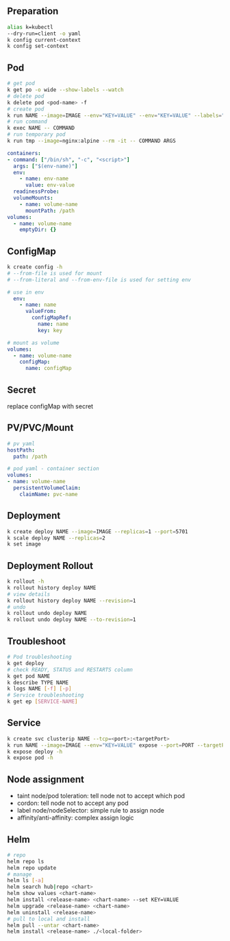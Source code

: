 ## Preparation
```sh
alias k=kubectl
--dry-run=client -o yaml
k config current-context
k config set-context
```

## Pod
```sh
# get pod
k get po -o wide --show-labels --watch
# delete pod
k delete pod <pod-name> -f
# create pod
k run NAME --image=IMAGE --env="KEY=VALUE" --env="KEY=VALUE" --labels="KEY=VALUE,KEY=VALUE" -- COMMAND ARGS
# run command
k exec NAME -- COMMAND
# run temporary pod
k run tmp --image=nginx:alpine --rm -it -- COMMAND ARGS
```

```yaml
containers:
- command: ["/bin/sh", "-c", "<script>"]
  args: ["$(env-name)"]
  env:
    - name: env-name
      value: env-value
  readinessProbe:
  volumeMounts:
    - name: volume-name
      mountPath: /path
volumes:
  - name: volume-name
    emptyDir: {}
```

## ConfigMap
```sh
k create config -h
# --from-file is used for mount
# --from-literal and --from-env-file is used for setting env
```

```yaml
# use in env
  env:
    - name: name
      valueFrom:
        configMapRef:
          name: name
          key: key

# mount as volume
volumes:
  - name: volume-name
    configMap:
      name: configMap
```

## Secret
replace configMap with secret

## PV/PVC/Mount
```yaml
# pv yaml
hostPath:
  path: /path

# pod yaml - container section
volumes:
- name: volume-name
  persistentVolumeClaim:
    claimName: pvc-name
```

## Deployment
```sh
k create deploy NAME --image=IMAGE --replicas=1 --port=5701
k scale deploy NAME --replicas=2
k set image 
```

## Deployment Rollout
```sh
k rollout -h
k rollout history deploy NAME
# view details
k rollout history deploy NAME --revision=1
# undo
k rollout undo deploy NAME
k rollout undo deploy NAME --to-revision=1
```

## Troubleshoot
```sh
# Pod troubleshooting
k get deploy
# check READY, STATUS and RESTARTS column
k get pod NAME
k describe TYPE NAME
k logs NAME [-f] [-p]
# Service troubleshooting
k get ep [SERVICE-NAME]
```

## Service
```sh
k create svc clusterip NAME --tcp=<port>:<targetPort>
k run NAME --image=IMAGE --env="KEY=VALUE" expose --port=PORT --targetPort=80 --labels=KEY=VALUE -- COMMAND ARGS
k expose deploy -h
k expose pod -h
```
## Node assignment
- taint node/pod toleration: tell node not to accept which pod
- cordon: tell node not to accept any pod
- label node/nodeSelector: simple rule to assign node
- affinity/anti-affinity: complex assign logic


## Helm
```sh
# repo
helm repo ls
helm repo update
# manage
helm ls [-a]
helm search hub|repo <chart>
helm show values <chart-name>
helm install <release-name> <chart-name> --set KEY=VALUE
helm upgrade <release-name> <chart-name>
helm uninstall <release-name>
# pull to local and install
helm pull --untar <chart-name>
helm install <release-name> ./<local-folder>
```